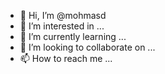 - 👋 Hi, I’m @mohmasd
- 👀 I’m interested in ...
- 🌱 I’m currently learning ...
- 💞️ I’m looking to collaborate on ...
- 📫 How to reach me ...

<!---
mohmasd/mohmasd is a ✨ special ✨ repository because its `README.md` (this file) appears on your GitHub profile.
You can click the Preview link to take a look at your changes.
--->
